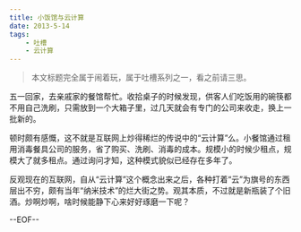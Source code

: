 ```yaml
---
title: 小饭馆与云计算
date: 2013-5-14
tags:
    - 吐槽
    - 云计算
---
```


> 本文标题完全属于闹着玩，属于吐槽系列之一，看之前请三思。

五一回家，去亲戚家的餐馆帮忙。收拾桌子的时候发现，供客人们吃饭用的碗筷都不用自己洗刷，只需放到一个大箱子里，过几天就会有专门的公司来收走，换上一批新的。

顿时颇有感慨，这不就是互联网上炒得稀烂的传说中的“云计算”么。小餐馆通过租用消毒餐具公司的服务，省了购买、洗刷、消毒的成本。规模小的时候少租点，规模大了就多租点。通过询问才知，这种模式貌似已经存在多年了。

反观现在的互联网，自从“云计算”这个概念出来之后，各种打着“云”为旗号的东西层出不穷，颇有当年“纳米技术”的烂大街之势。观其本质，不过就是新瓶装了个旧酒。炒啊炒啊，啥时候能静下心来好好琢磨一下呢？


--EOF--
